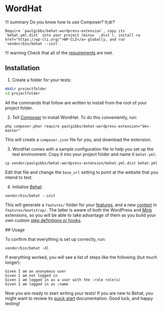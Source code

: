 # WordHat

!!! summary
    Do you know how to use Composer? tl;dr?

    Require `paulgibbs/behat-wordpress-extension`, copy its `behat.yml.dist` into your project (minus `.dist`), install <a href="https://wp-cli.org/">WP-CLI</a> globally, and run `vendor/bin/behat --init`.

!!! warning
    Check that all of the [requirements](requirements.md) are met.


## Installation

1) Create a folder for your tests:

```Bash
mkdir projectfolder
cd projectfolder
```

All the commands that follow are written to install from the root of your project folder.


2) Tell [Composer](https://getcomposer.org/) to install WordHat. To do this conveniently, run:

```Shell
php composer.phar require paulgibbs/behat-wordpress-extension="dev-master"
```

This will create a `composer.json` file for you, and download the extension.


3) WordHat comes with a sample configuration file to help you set up the test environment. Copy it into your project folder and name it `behat.yml`:

```Shell
cp vendor/paulgibbs/behat-wordpress-extension/behat.yml.dist behat.yml
```

Edit that file and change the `base_url` setting to point at the website that you intend to test.


4) Initialise [Behat](http://behat.org):

```Shell
vendor/bin/behat --init
```

This will generate a `features/` folder for your [features](http://docs.behat.org/en/latest/user_guide/features_scenarios.html#features), and a new [context](http://docs.behat.org/en/latest/user_guide/context.html) in `features/bootstrap/`. The latter is aware of both the WordPress and [Mink](https://github.com/Behat/MinkExtension) extensions, so you will be able to take advantage of them as you build your own custom [step definitions or hooks](http://docs.behat.org/en/latest/user_guide/writing_scenarios.html).


## Usage

To confirm that everything is set up correctly, run:

```Shell
vendor/bin/behat -dl
```

If everything worked, you will see a list of steps like the following (but much longer):

```Gherkin
Given I am an anonymous user
Given I am not logged in
Given I am logged in as a user with the :role role(s)
Given I am logged in as :name
```

Now you are ready to start writing your tests! If you are new to Behat, you might want to review its [quick start](http://behat.org/en/latest/quick_start.html#example) documentation. Good luck, and happy testing!
